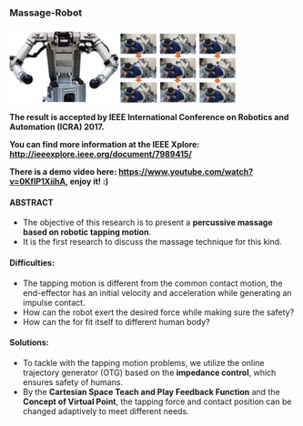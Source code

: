 ### Massage-Robot

<img src="https://github.com/CP-TSAI/Massage-Robot/raw/master/pic/螢幕快照 2017-09-08 16.08.25.jpg" width="38%" height="38%"> <img src="https://github.com/CP-TSAI/Massage-Robot/raw/master/pic/螢幕快照 2017-09-08 16.07.12.jpg" width="40%" height="40%">

**The result is accepted by IEEE International Conference on Robotics and Automation (ICRA) 2017.**

**You can find more information at the IEEE Xplore: http://ieeexplore.ieee.org/document/7989415/**

**There is a demo video here: https://www.youtube.com/watch?v=0KflP1XiihA, enjoy it! :)**


#### ABSTRACT
- The objective of this research is to present a **percussive massage based on robotic tapping motion**.
- It is the first research to discuss the massage technique for this kind. 

#### Difficulties:
- The tapping motion is different from the common contact motion, the end-effector has an initial velocity and acceleration while generating an impulse contact.
- How can the robot exert the desired force while making sure the safety?
- How can the for fit itself to different human body?

#### Solutions:
- To tackle with the tapping motion problems, we utilize the online trajectory generator (OTG) based on the **impedance control**, which ensures safety of humans. 
- By the **Cartesian Space Teach and Play Feedback Function** and the **Concept of Virtual Point**, the tapping force and contact position can be changed adaptively to meet different needs.

